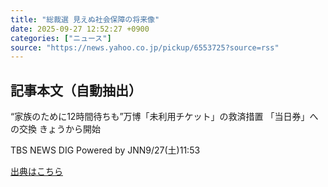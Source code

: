 ```yaml
---
title: "総裁選 見えぬ社会保障の将来像"
date: 2025-09-27 12:52:27 +0900
categories: ["ニュース"]
source: "https://news.yahoo.co.jp/pickup/6553725?source=rss"
---
```


## 記事本文（自動抽出）
<div><div class="sc-1t7ra5j-6 hhriyT"><p class="sc-1t7ra5j-7 casbUp">“家族のために12時間待ちも”万博「未利用チケット」の救済措置 「当日券」への交換 きょうから開始</p><p class="sc-1t7ra5j-8 bVxZvL"><span class="sc-1t7ra5j-9 dIJJqB">TBS NEWS DIG Powered by JNN</span><time><span class="sc-1t7ra5j-10 cfHAOL">9/27(土)</span><span class="sc-1t7ra5j-10 cfHAOL">11:53</span></time></p></div></div>

[出典はこちら](https://news.yahoo.co.jp/pickup/6553725?source=rss)

